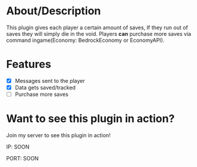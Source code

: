 # About/Description
This plugin gives each player a certain amount of saves, If they run out of saves they will simply die in the void. Players **can** purchase more saves via command ingame(Economy: BedrockEconomy or EconomyAPI).

# Features
- [x] Messages sent to the player
- [x] Data gets saved/tracked
- [ ] Purchase more saves

# Want to see this plugin in action?
Join my server to see this plugin in action!

IP: SOON

PORT: SOON
